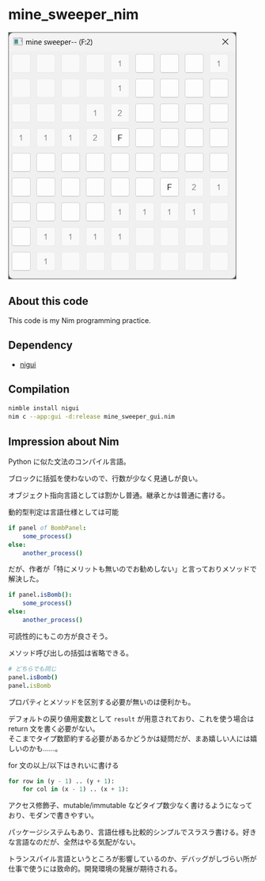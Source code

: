 # mine_sweeper_nim

![GUI image](gui_image.png)

## About this code

This code is my Nim programming practice.

## Dependency

- [nigui](https://github.com/simonkrauter/NiGui)

## Compilation

```bash
nimble install nigui
nim c --app:gui -d:release mine_sweeper_gui.nim
```

## Impression about Nim

Python に似た文法のコンパイル言語。

ブロックに括弧を使わないので、行数が少なく見通しが良い。

オブジェクト指向言語としては割かし普通。継承とかは普通に書ける。

動的型判定は言語仕様としては可能

```nim
if panel of BombPanel:
    some_process()
else:
    another_process()
```

だが、作者が「特にメリットも無いのでお勧めしない」と言っておりメソッドで解決した。

```nim
if panel.isBomb():
    some_process()
else:
    another_process()
```

可読性的にもこの方が良さそう。

メソッド呼び出しの括弧は省略できる。

```nim
# どちらでも同じ
panel.isBomb()
panel.isBomb
```

プロパティとメソッドを区別する必要が無いのは便利かも。

デフォルトの戻り値用変数として `result` が用意されており、これを使う場合は return 文を書く必要がない。  
そこまでタイプ数節約する必要があるかどうかは疑問だが、まあ嬉しい人には嬉しいのかも……。

for 文の以上/以下はきれいに書ける

```python
for row in (y - 1) .. (y + 1):
    for col in (x - 1) .. (x + 1):
```

アクセス修飾子、mutable/immutable などタイプ数少なく書けるようになっており、モダンで書きやすい。

パッケージシステムもあり、言語仕様も比較的シンプルでスラスラ書ける。好きな言語なのだが、全然はやる気配がない。  

トランスパイル言語というところが影響しているのか、デバッグがしづらい所が仕事で使うには致命的。開発環境の発展が期待される。  
